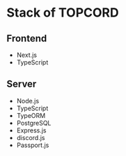 # Stack of TOPCORD

## Frontend
- Next.js
- TypeScript

## Server
- Node.js
- TypeScript
- TypeORM
- PostgreSQL
- Express.js
- discord.js
- Passport.js